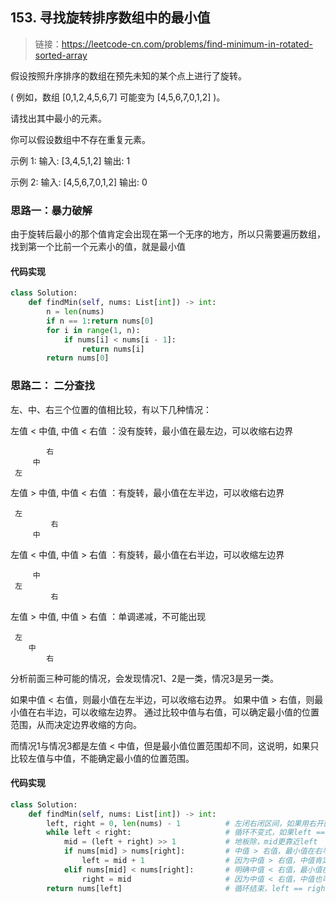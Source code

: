 ## 153. 寻找旋转排序数组中的最小值
>链接：https://leetcode-cn.com/problems/find-minimum-in-rotated-sorted-array


假设按照升序排序的数组在预先未知的某个点上进行了旋转。

( 例如，数组 [0,1,2,4,5,6,7] 可能变为 [4,5,6,7,0,1,2] )。

请找出其中最小的元素。

你可以假设数组中不存在重复元素。

示例 1:
输入: [3,4,5,1,2]
输出: 1

示例 2:
输入: [4,5,6,7,0,1,2]
输出: 0

### 思路一：暴力破解
由于旋转后最小的那个值肯定会出现在第一个无序的地方，所以只需要遍历数组，找到第一个比前一个元素小的值，就是最小值
#### 代码实现
```python
class Solution:
    def findMin(self, nums: List[int]) -> int:
        n = len(nums)
        if n == 1:return nums[0]
        for i in range(1, n):
            if nums[i] < nums[i - 1]:
                return nums[i]
        return nums[0]
```

### 思路二： 二分查找
左、中、右三个位置的值相比较，有以下几种情况：

左值 < 中值, 中值 < 右值 ：没有旋转，最小值在最左边，可以收缩右边界
```shell
        右
     中
 左
```
左值 > 中值, 中值 < 右值 ：有旋转，最小值在左半边，可以收缩右边界
```shell
 左       
         右
     中
```
左值 < 中值, 中值 > 右值 ：有旋转，最小值在右半边，可以收缩左边界
```shell
     中  
 左 
         右
```
左值 > 中值, 中值 > 右值 ：单调递减，不可能出现
```shell
 左
    中
        右
```
分析前面三种可能的情况，会发现情况1、2是一类，情况3是另一类。

如果中值 < 右值，则最小值在左半边，可以收缩右边界。
如果中值 > 右值，则最小值在右半边，可以收缩左边界。
通过比较中值与右值，可以确定最小值的位置范围，从而决定边界收缩的方向。

而情况1与情况3都是左值 < 中值，但是最小值位置范围却不同，这说明，如果只比较左值与中值，不能确定最小值的位置范围。
#### 代码实现
```python
class Solution:
    def findMin(self, nums: List[int]) -> int:
        left, right = 0, len(nums) - 1          # 左闭右闭区间，如果用右开区间则不方便判断右值
        while left < right:                     # 循环不变式，如果left == right，则循环结束
            mid = (left + right) >> 1           # 地板除，mid更靠近left
            if nums[mid] > nums[right]:         # 中值 > 右值，最小值在右半边，收缩左边界
                left = mid + 1                  # 因为中值 > 右值，中值肯定不是最小值，左边界可以跨过mid
            elif nums[mid] < nums[right]:       # 明确中值 < 右值，最小值在左半边，收缩右边界
                right = mid                     # 因为中值 < 右值，中值也可能是最小值，右边界只能取到mid处
        return nums[left]                       # 循环结束，left == right，最小值输出nums[left]或nums[right]均可
```





